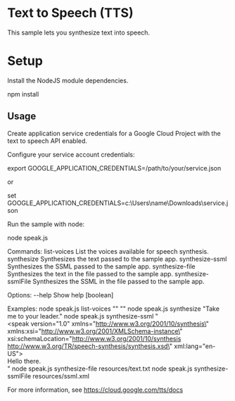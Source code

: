 # Text to Speech (TTS)

This sample lets you synthesize text into speech.

# Setup

Install the NodeJS module dependencies.

   npm install

## Usage

Create application service credentials for a Google Cloud Project with the
text to speech API enabled.

Configure your service account credentials:

   export GOOGLE_APPLICATION_CREDENTIALS=/path/to/your/service.json

or

   set GOOGLE_APPLICATION_CREDENTIALS=c:\Users\name\Downloads\service.json

Run the sample with node:

   node speak.js

Commands:
  list-voices <lang> <gender>     List the voices available for speech synthesis.
  synthesize <text>               Synthesizes the text passed to the sample app.
  synthesize-ssml <ssml>          Synthesizes the SSML passed to the sample app.
  synthesize-file <filepath>      Synthesizes the text in the file passed to the sample app.
  synthesize-ssmlFile <filepath>  Synthesizes the SSML in the file passed to the sample app.

Options:
  --help  Show help               [boolean]

Examples:
  node speak.js list-voices "" ""
  node speak.js synthesize "Take me to your leader."
  node speak.js synthesize-ssml "<?xml version=\"1.0\"?> \
  <speak version=\"1.0\" xmlns=\"http://www.w3.org/2001/10/synthesis\" \
  xmlns:xsi=\"http://www.w3.org/2001/XMLSchema-instance\" \
  xsi:schemaLocation=\"http://www.w3.org/2001/10/synthesis \
  http://www.w3.org/TR/speech-synthesis/synthesis.xsd\" xml:lang=\"en-US\"> \
  Hello there. \
  </speak>"
  node speak.js synthesize-file resources/text.txt
  node speak.js synthesize-ssmlFile resources/ssml.xml

For more information, see https://cloud.google.com/tts/docs
